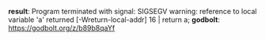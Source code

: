 **result**:
Program terminated with signal: SIGSEGV
warning: reference to local variable 'a' returned [-Wreturn-local-addr]
   16 |     return a;
**godbolt**: https://godbolt.org/z/b89b8qaYf